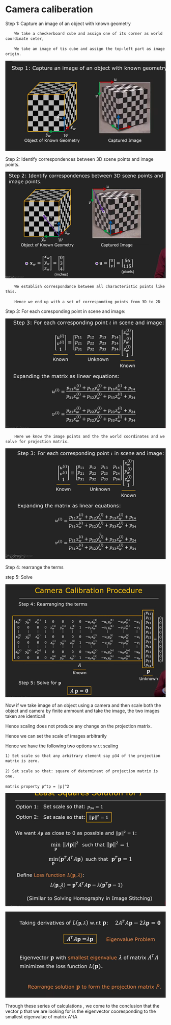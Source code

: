 # Camera caliberation

Step 1: Capture an image of an object with known geometry
        
        We take a checkerboard cube and assign one of its corner as world coordinate ceter,

        We take an image of tis cube and assign the top-left part as image origin.

   ![cc1](cc1.png)

Step 2: Identify correspondences between 3D scene points and image points.

![cc1](cc2.png)

        We establish correspondance between all characteristic points like this.

        Hence we end up with a set of corresponding points from 3D to 2D

Step 3: For each coresponding point in scene and image:

![cc3](cc3.png)

        Here we know the image points and the the world coordinates and we solve for projection matrix.

![cc3](cc4.png)

Step 4: rearrange the terms

step 5: Solve

![cc3](cc5.png)

Now if we take image of an object using a camera and then scale both the object and camera by finite ammount and take the image, the two images taken are identical!

Hence scaling does not produce any change on the projection matrix.

Hence we can set the scale of images arbitrarily

Hence we have the following two options w.r.t scaling

    1) Set scale so that any arbitrary element say p34 of the projection matrix is zero.

    2) Set scale so that: square of determinant of projection matrix is one.

    matrix property p^tp = |p|^2

   ![cc6](cc6.png)

   ![cc7](cc7.png)

   Through these series of calculations , we come to the conclusion that the vector p that we are looking for is the eigenvector cooresponding to the smallest eigenvalue of matrix A^tA